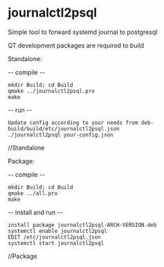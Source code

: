 # journalctl2psql
Simple tool to forward systemd journal to postgresql

QT development packages are required to build

Standalone:

-- compile --

    mkdir Build; cd Build
    qmake ../journalctl2psql.pro
    make

-- run --

    Update config according to your needs from deb-build/build/etc/journalctl2psql.json
    ./journalctl2psql your-config.json
//Standalone

Package:

-- compile --

    mkdir Build; cd Build
    qmake ../all.pro
    make

-- install and run --

    install package journalctl2psql-ARCH-VERSION.deb
    systemctl enable journalctl2psql
    EDIT /etc/journalctl2psql.json
    systemctl start journalctl2psql

//Package
